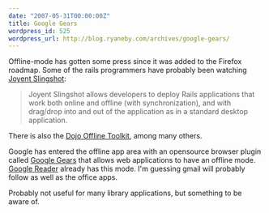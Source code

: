 ```yaml
---
date: "2007-05-31T00:00:00Z"
title: Google Gears
wordpress_id: 525
wordpress_url: http://blog.ryaneby.com/archives/google-gears/
---
```

Offline-mode has gotten some press since it was added to the Firefox roadmap. Some of the rails programmers have probably been watching <a href="http://developer.joyent.com/">Joyent Slingshot</a>:

<blockquote>Joyent Slingshot allows developers to deploy Rails applications that work both online and offline (with synchronization), and with drag/drop into and out of the application as in a standard desktop application.</blockquote>

There is also the <a href="http://dojotoolkit.org/offline">Dojo Offline Toolkit</a>, among many others.

Google has entered the offline app area with an opensource browser plugin called <a href="http://code.google.com/apis/gears/">Google Gears</a> that allows web applications to have an offline mode. <a href="http://google.com/reader">Google Reader</a> already has this mode. I'm guessing gmail will probably follow as well as the office apps.

Probably not useful for many library applications, but something to be aware of.
